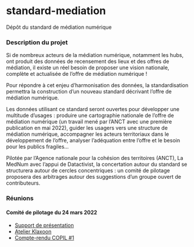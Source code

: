 # standard-mediation
Dépôt du standard de médiation numérique

### Description du projet
Si de nombreux acteurs de la médiation numérique, notamment les hubs, ont produit des données de recensement des lieux et des offres de médiation, il existe un réel besoin de proposer une vision nationale, complète et actualisée de l’offre de médiation numérique !

Pour répondre à cet enjeu d’harmonisation des données, la standardisation permettra la construction d’un nouveau standard décrivant l’offre de médiation numérique.

Les données utilisant ce standard seront ouvertes pour développer une multitude d’usages : produire une cartographie nationale de l’offre de médiation numérique (un travail mené par l’ANCT avec une première publication en mai 2022), guider les usagers vers une structure de médiation numérique, accompagner les acteurs territoriaux dans le développement de l’offre, analyser l’adéquation entre l’offre et le besoin pour les publics fragiles…

Pilotée par l’Agence nationale pour la cohésion des territoires (ANCT), La MedNum avec l’appui de Datactivist, la concertation autour du standard se structurera autour de cercles concentriques : un comité de pilotage proposera des arbitrages autour des suggestions d’un groupe ouvert de contributeurs. 



### Réunions

#### Comité de pilotage du 24 mars 2022 
* [Support de présentation](https://github.com/datactivist/standard-mediation/blob/main/COPIL%20%231%20-%20Un%20standard%20de%20donne%CC%81es%20pour%20la%20me%CC%81diation%20nume%CC%81rique.pptx.pdf)
* [Atelier Klaxoon](https://github.com/datactivist/standard-mediation/blob/main/snapshot-20220407101316146-b9f521c4-07a8-4053-aedd-8ffa9cdc177e.pdf) 
* [Compte-rendu COPIL #1](https://github.com/datactivist/standard-mediation/blob/main/Compte%20rendu%20COPIL%20%231.pdf)
